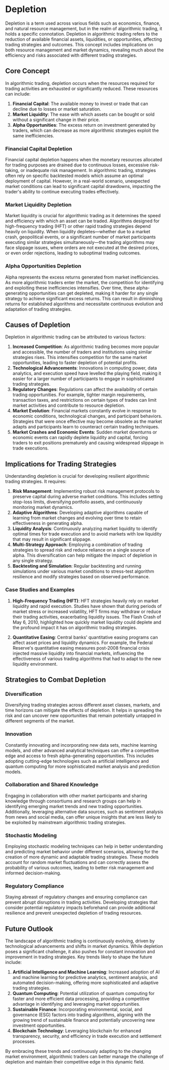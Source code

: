 # Depletion

Depletion is a term used across various fields such as economics, finance, and natural resource management, but in the realm of algorithmic trading, it holds a specific connotation. Depletion in algorithmic trading refers to the reduction of available financial assets, liquidities, or opportunities, affecting trading strategies and outcomes. This concept includes implications on both resource management and market dynamics, revealing much about the efficiency and risks associated with different trading strategies.

## Core Concept

In algorithmic trading, depletion occurs when the resources required for trading activities are exhausted or significantly reduced. These resources can include:

1. **Financial Capital**: The available money to invest or trade that can decline due to losses or market saturation.
2. **Market Liquidity**: The ease with which assets can be bought or sold without a significant change in their price.
3. **Alpha Opportunities**: The excess return on investment generated by traders, which can decrease as more algorithmic strategies exploit the same inefficiencies.

### Financial Capital Depletion

Financial capital depletion happens when the monetary resources allocated for trading purposes are drained due to continuous losses, excessive risk-taking, or inadequate risk management. In algorithmic trading, strategies often rely on specific backtested models which assume an optimal deployment of capital. However, in a real-world scenario, unexpected market conditions can lead to significant capital drawdowns, impacting the trader's ability to continue executing trades effectively.

### Market Liquidity Depletion

Market liquidity is crucial for algorithmic trading as it determines the speed and efficiency with which an asset can be traded. Algorithms designed for high-frequency trading (HFT) or other rapid trading strategies depend heavily on liquidity. When liquidity depletes—whether due to a market crash, geopolitical events, or a significant number of market participants executing similar strategies simultaneously—the trading algorithms may face slippage issues, where orders are not executed at the desired prices, or even order rejections, leading to suboptimal trading outcomes.

### Alpha Opportunities Depletion

Alpha represents the excess returns generated from market inefficiencies. As more algorithmic traders enter the market, the competition for identifying and exploiting these inefficiencies intensifies. Over time, these alpha-generating opportunities can get depleted, making it harder for any single strategy to achieve significant excess returns. This can result in diminishing returns for established algorithms and necessitate continuous evolution and adaptation of trading strategies.

## Causes of Depletion

Depletion in algorithmic trading can be attributed to various factors:

1. **Increased Competition**: As algorithmic trading becomes more popular and accessible, the number of traders and institutions using similar strategies rises. This intensifies competition for the same market opportunities, leading to faster depletion of potential profits.
2. **Technological Advancements**: Innovations in computing power, data analytics, and execution speed have levelled the playing field, making it easier for a larger number of participants to engage in sophisticated trading strategies.
3. **Regulatory Changes**: Regulations can affect the availability of certain trading opportunities. For example, tighter margin requirements, transaction taxes, and restrictions on certain types of trades can limit market activities and contribute to resource depletion.
4. **Market Evolution**: Financial markets constantly evolve in response to economic conditions, technological changes, and participant behaviors. Strategies that were once effective may become obsolete as the market adapts and participants learn to counteract certain trading techniques.
5. **Market Crashes and Economic Events**: Sudden market downturns or economic events can rapidly deplete liquidity and capital, forcing traders to exit positions prematurely and causing widespread slippage in trade executions.

## Implications for Trading Strategies

Understanding depletion is crucial for developing resilient algorithmic trading strategies. It requires:

1. **Risk Management**: Implementing robust risk management protocols to preserve capital during adverse market conditions. This includes setting stop-loss limits, diversifying portfolio assets, and continuously monitoring market dynamics.
2. **Adaptive Algorithms**: Developing adaptive algorithms capable of learning from market changes and evolving over time to retain effectiveness in generating alpha.
3. **Liquidity Analysis**: Continuously analyzing market liquidity to identify optimal times for trade execution and to avoid markets with low liquidity that may result in significant slippage.
4. **Multi-Strategy Approach**: Employing a combination of trading strategies to spread risk and reduce reliance on a single source of alpha. This diversification can help mitigate the impact of depletion in any single strategy.
5. **Backtesting and Simulation**: Regular backtesting and running simulations under various market conditions to stress-test algorithm resilience and modify strategies based on observed performance.

### Case Studies and Examples

1. **High-Frequency Trading (HFT)**: HFT strategies heavily rely on market liquidity and rapid execution. Studies have shown that during periods of market stress or increased volatility, HFT firms may withdraw or reduce their trading activities, exacerbating liquidity issues. The Flash Crash of May 6, 2010, highlighted how quickly market liquidity could deplete and the profound impact it has on algorithmic trading strategies.

2. **Quantitative Easing**: Central banks' quantitative easing programs can affect asset prices and liquidity dynamics. For example, the Federal Reserve's quantitative easing measures post-2008 financial crisis injected massive liquidity into financial markets, influencing the effectiveness of various trading algorithms that had to adapt to the new liquidity environment.

## Strategies to Combat Depletion

### Diversification

Diversifying trading strategies across different asset classes, markets, and time horizons can mitigate the effects of depletion. It helps in spreading the risk and can uncover new opportunities that remain potentially untapped in different segments of the market.

### Innovation

Constantly innovating and incorporating new data sets, machine learning models, and other advanced analytical techniques can offer a competitive edge and access to fresh alpha-generating opportunities. This includes adopting cutting-edge technologies such as artificial intelligence and quantum computing for more sophisticated market analysis and prediction models.

### Collaboration and Shared Knowledge

Engaging in collaboration with other market participants and sharing knowledge through consortiums and research groups can help in identifying emerging market trends and new trading opportunities. Additionally, leveraging alternative data sources, such as sentiment analysis from news and social media, can offer unique insights that are less likely to be exploited by mainstream algorithmic trading strategies.

### Stochastic Modeling

Employing stochastic modeling techniques can help in better understanding and predicting market behavior under different scenarios, allowing for the creation of more dynamic and adaptable trading strategies. These models account for random market fluctuations and can correctly assess the probability of various outcomes, leading to better risk management and informed decision-making.

### Regulatory Compliance

Staying abreast of regulatory changes and ensuring compliance can prevent abrupt disruptions in trading activities. Developing strategies that consider potential regulatory impacts beforehand can provide additional resilience and prevent unexpected depletion of trading resources.

## Future Outlook

The landscape of algorithmic trading is continuously evolving, driven by technological advancements and shifts in market dynamics. While depletion poses a significant challenge, it also pushes for constant innovation and improvement in trading strategies. Key trends likely to shape the future include:

1. **Artificial Intelligence and Machine Learning**: Increased adoption of AI and machine learning for predictive analytics, sentiment analysis, and automated decision-making, offering more sophisticated and adaptive trading strategies.
2. **Quantum Computing**: Potential utilization of quantum computing for faster and more efficient data processing, providing a competitive advantage in identifying and leveraging market opportunities.
3. **Sustainable Finance**: Incorporating environmental, social, and governance (ESG) factors into trading algorithms, aligning with the growing trend of sustainable finance and potentially uncovering new investment opportunities.
4. **Blockchain Technology**: Leveraging blockchain for enhanced transparency, security, and efficiency in trade execution and settlement processes.

By embracing these trends and continuously adapting to the changing market environment, algorithmic traders can better manage the challenge of depletion and maintain their competitive edge in this dynamic field.